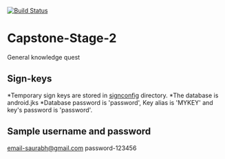 [![Build Status](https://travis-ci.com/saurabhjn76/Capstone-Stage-2.svg?token=9zLsxUscFwE71GQT5Us9&branch=master)](https://travis-ci.com/saurabhjn76/Capstone-Stage-2)

# Capstone-Stage-2
General knowledge quest

## Sign-keys
*Temporary sign keys are stored in [signconfig](https://file.town/download/jr1010r86pc8ustrrfvy8dx9d) directory.
*The database is android.jks
 *Database password is 'password', Key alias is 'MYKEY' and key's password is 'password'.
 
 ## Sample username and password
 
 email-saurabh@gmail.com
 password-123456
 
